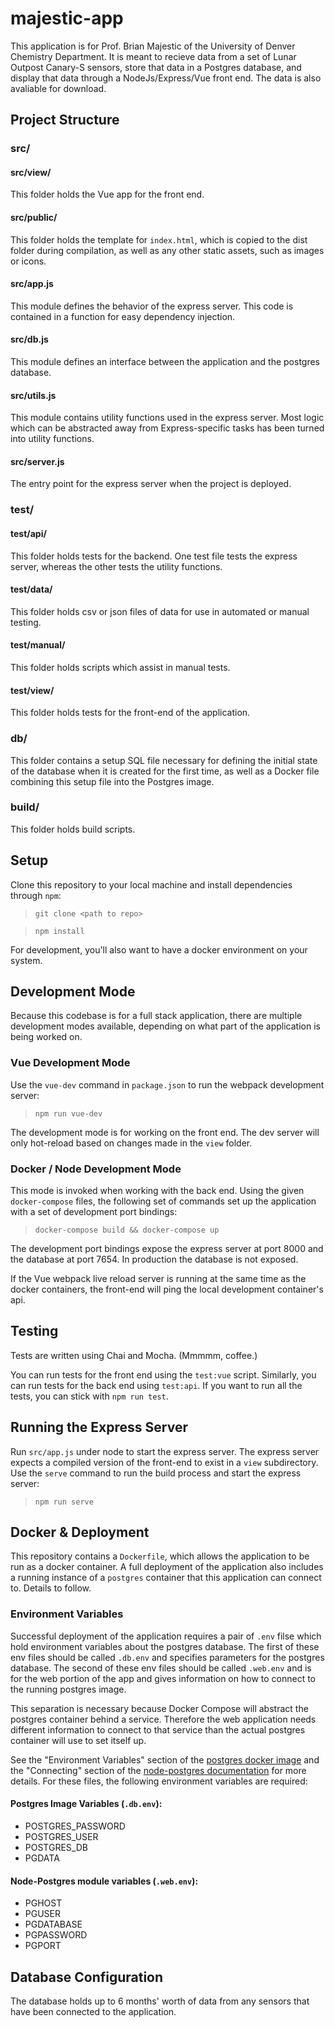 # majestic-app

This application is for Prof. Brian Majestic of the University of Denver Chemistry Department. It is meant to recieve data from a set of Lunar Outpost Canary-S sensors, store that data in a Postgres database, and display that data through a NodeJs/Express/Vue front end. The data is also avaliable for download.

## Project Structure

### src/

#### src/view/

This folder holds the Vue app for the front end.

#### src/public/

This folder holds the template for `index.html`, which is copied to the dist folder during compilation, as well as any other static assets, such as images or icons.

#### src/app.js

This module defines the behavior of the express server. This code is contained in a function for easy dependency injection.

#### src/db.js

This module defines an interface between the application and the postgres database. 

#### src/utils.js

This module contains utility functions used in the express server. Most logic which can be abstracted away from Express-specific tasks has been turned into utility functions.

#### src/server.js

The entry point for the express server when the project is deployed.

### test/

#### test/api/ 

This folder holds tests for the backend. One test file tests the express server, whereas the other tests the utility functions.

#### test/data/

This folder holds csv or json files of data for use in automated or manual testing.

#### test/manual/

This folder holds scripts which assist in manual tests.

#### test/view/

This folder holds tests for the front-end of the application.

### db/

This folder contains a setup SQL file necessary for defining the initial state of the database when it is created for the first time, as well as a Docker file combining this setup file into the Postgres image.

### build/

This folder holds build scripts.

## Setup

Clone this repository to your local machine and install dependencies through `npm`:

> `git clone <path to repo>`

> `npm install`

For development, you'll also want to have a docker environment on your system.

## Development Mode

Because this codebase is for a full stack application, there are multiple development modes available, depending on what part of the application is being worked on.

### Vue Development Mode

Use the `vue-dev` command in `package.json` to run the webpack development server:

> `npm run vue-dev`

The development mode is for working on the front end. The dev server will only hot-reload based on changes made in the `view` folder. 

### Docker / Node Development Mode

This mode is invoked when working with the back end. Using the given `docker-compose` files, the following set of commands set up the application with a set of development port bindings:

> `docker-compose build && docker-compose up`

The development port bindings expose the express server at port 8000 and the database at port 7654. In production the database is not exposed.

If the Vue webpack live reload server is running at the same time as the docker containers, the front-end will ping the local development container's api.

## Testing

Tests are written using Chai and Mocha. (Mmmmm, coffee.)

You can run tests for the front end using the `test:vue` script. Similarly, you can run tests for the back end using `test:api`. If you want to run all the tests, you can stick with `npm run test`.

## Running the Express Server

Run `src/app.js` under node to start the express server. The express server expects a compiled version of the front-end to exist in a `view` subdirectory. Use the `serve` command to run the build process and start the express server:

> `npm run serve`

## Docker & Deployment

This repository contains a `Dockerfile`, which allows the application to be run as a docker container. A full deployment of the application also includes a running instance of a `postgres` container that this application can connect to. Details to follow.

### Environment Variables

Successful deployment of the application requires a pair of `.env` filse which hold environment variables about the postgres database. The first of these env files should be called `.db.env` and specifies parameters for the postgres database. The second of these env files should be called `.web.env` and is for the web portion of the app and gives information on how to connect to the running postgres image. 

This separation is necessary because Docker Compose will abstract the postgres container behind a service. Therefore the web application needs different information to connect to that service than the actual postgres container will use to set itself up.

See the "Environment Variables" section of the [postgres docker image](https://hub.docker.com/_/postgres) and the "Connecting" section of the [node-postgres documentation](https://node-postgres.com/features/connecting) for more details. For these files, the following environment variables are required:

#### Postgres Image Variables (`.db.env`):
- POSTGRES_PASSWORD
- POSTGRES_USER
- POSTGRES_DB
- PGDATA

#### Node-Postgres module variables (`.web.env`):
- PGHOST
- PGUSER
- PGDATABASE
- PGPASSWORD
- PGPORT

## Database Configuration

The database holds up to 6 months' worth of data from any sensors that have been connected to the application.
